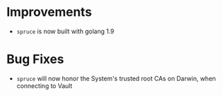 # Improvements

- `spruce` is now built with golang 1.9

# Bug Fixes

- `spruce` will now honor the System's trusted root CAs on Darwin,
  when connecting to Vault
